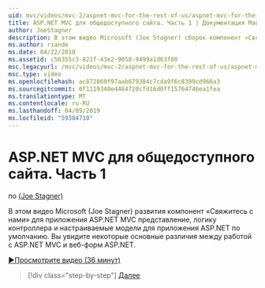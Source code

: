 ```yaml
---
uid: mvc/videos/mvc-2/aspnet-mvc-for-the-rest-of-us/aspnet-mvc-for-the-rest-of-us-part-1
title: ASP.NET MVC для общедоступного сайта. Часть 1 | Документация Майкрософт
author: JoeStagner
description: В этом видео Microsoft (Joe Stagner) сборок компонент «Свяжитесь с нами» для приложения ASP.NET MVC путем добавления представления, логику контроллера и модель Custom t...
ms.author: riande
ms.date: 04/22/2010
ms.assetid: c56355c3-821f-43e2-9058-9499a1d63f80
msc.legacyurl: /mvc/videos/mvc-2/aspnet-mvc-for-the-rest-of-us/aspnet-mvc-for-the-rest-of-us-part-1
msc.type: video
ms.openlocfilehash: ac872869f97aab679384c7cda9f6c8399cd966a3
ms.sourcegitcommit: 0f1119340e4464720cfd16d0ff15764746ea1fea
ms.translationtype: MT
ms.contentlocale: ru-RU
ms.lasthandoff: 04/09/2019
ms.locfileid: "59384710"
---
```

# <a name="aspnet-mvc-for-the-rest-of-us-part-1"></a>ASP.NET MVC для общедоступного сайта. Часть 1

по [(Joe Stagner)](https://github.com/JoeStagner)

В этом видео Microsoft (Joe Stagner) развития компонент «Свяжитесь с нами» для приложения ASP.NET MVC представление, логику контроллера и настраиваемые модели для приложения ASP.NET по умолчанию. Вы увидите некоторые основные различия между работой с ASP.NET MVC и веб-форм ASP.NET.

[&#9654;Просмотрите видео (36 минут)](https://channel9.msdn.com/Blogs/ASP-NET-Site-Videos/aspnet-mvc-for-the-rest-of-us-part-1)

> [!div class="step-by-step"]
> [Далее](aspnet-mvc-for-the-rest-of-us-part-2.md)
